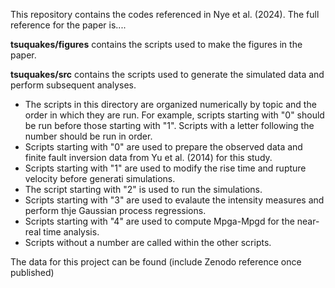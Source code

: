 This repository contains the codes referenced in Nye et al. (2024). The full reference for the paper is....

**tsuquakes/figures** contains the scripts used to make the figures in the paper. 

**tsuquakes/src** contains the scripts used to generate the simulated data and perform subsequent analyses. 
- The scripts in this directory are organized numerically by topic and the order in which they are run. For example, scripts starting with "0" should be run before those starting with "1". Scripts with a letter following the number should be run in order. 
- Scripts starting with "0" are used to prepare the observed data and finite fault inversion data from Yu et al. (2014) for this study.
- Scripts starting with "1" are used to modify the rise time and rupture velocity before generati simulations.
- The script starting with "2" is used to run the simulations.
- Scripts starting with "3" are used to evalaute the intensity measures and perform thje Gaussian process regressions.
- Scripts starting with "4" are used to compute Mpga-Mpgd for the near-real time analysis.
- Scripts without a number are called within the other scripts.

The data for this project can be found (include Zenodo reference once published)
